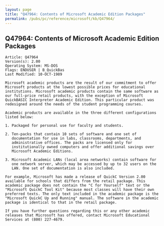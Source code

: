 ```yaml
---
layout: page
title: "Q47964: Contents of Microsoft Academic Edition Packages"
permalink: /pubs/pc/reference/microsoft/kb/Q47964/
---
```


## Q47964: Contents of Microsoft Academic Edition Packages

	Article: Q47964
	Version(s): 2.00
	Operating System: MS-DOS
	Flags: ENDUSER | B_QuickBas
	Last Modified: 10-OCT-1989
	
	Microsoft academic products are the result of our commitment to offer
	Microsoft products at the lowest possible prices for educational
	institutions. Microsoft academic products contain the same software as
	our full-price retail products, with the exception of Microsoft
	QuickBASIC Interpreter Academic Edition. This particular product was
	redesigned around the needs of the student programming courses.
	
	Academic products are available in the three different configurations
	listed below:
	
	1. Packaged for personal use for faculty and students.
	
	2. Ten-packs that contain 10 sets of software and one set of
	   documentation for use in labs, classrooms, departments, and
	   administrative offices. The packs are licensed only for
	   institutionally owned computers and offer additional savings over
	   Microsoft Academic Editions.
	
	3. Microsoft Academic LANs (local area networks) contain software for
	   one network server, which may be accessed by up to 32 users on the
	   LAN. One set of documentation is also included.
	
	For example, Microsoft has made a release of QuickC Version 2.00
	available for schools that differs from the retail package. This
	academic package does not contain the "C for Yourself" text or the
	"Microsoft QuickC Tool Kit" because most classes will have their own
	preferred texts. The only text included in the academic package is the
	"Microsoft QuickC Up and Running" manual. The software in the academic
	package is identical to that in the retail package.
	
	If you have further questions regarding this or any other academic
	releases that Microsoft has offered, contact Microsoft Educational
	Services at (800) 227-4679.
